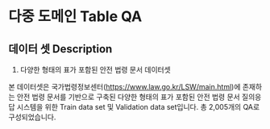 # 다중 도메인 Table QA

## 데이터 셋 Description
1. 다양한 형태의 표가 포함된 안전 법령 문서 데이터셋

본 데이터셋은 국가법령정보센터(https://www.law.go.kr/LSW/main.html)에 존재하는 안전 법령 문서를 기반으로 구축된 다양한 형태의 표가 포함된 안전 법령 문서 질의응답 시스템을 위한 Train data set 및 Validation data set입니다. 총 2,005개의 QA로 구성되었습니다.
